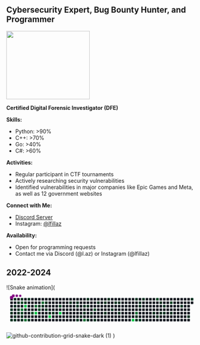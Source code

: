 ## Cybersecurity Expert, Bug Bounty Hunter, and Programmer

<p align="left">
  <img height="180" width="220" src="https://discord.com/assets/f2e7e039481fe710db89197038b53d11.svg">
</p>

**Certified Digital Forensic Investigator (DFE)**

**Skills:**
- Python: >90%
- C++: >70%
- Go: >40%
- C#: >60%

**Activities:**
- Regular participant in CTF tournaments
- Actively researching security vulnerabilities
- Identified vulnerabilities in major companies like Epic Games and Meta, as well as 12 government websites

**Connect with Me:**
- [Discord Server](https://discord.gg/tpbVvUgcE3)
- Instagram: [@lfillaz](https://www.instagram.com/lfillaz)

**Availability:**
- Open for programming requests
- Contact me via Discord (@l.az) or Instagram (@lfillaz)

## 2022-2024
![Snake animation](<svg viewBox="-16 -32 880 192" width="880" height="192" xmlns="http://www.w3.org/2000/svg"><desc>Generated with https://github.com/Platane/snk</desc><style>:root{--cb:#1b1f230a;--cs:purple;--ce:#161b22;--c0:#161b22;--c1:#01311f;--c2:#034525;--c3:#0f6d31;--c4:#00c647}.c{shape-rendering:geometricPrecision;fill:var(--ce);stroke-width:1px;stroke:var(--cb);animation:none 33700ms linear infinite;width:12px;height:12px}@keyframes c0{5.92%{fill:var(--c1)}5.94%,100%{fill:var(--ce)}}.c.c0{fill:var(--c1);animation-name:c0}@keyframes c1{5.63%{fill:var(--c1)}5.65%,100%{fill:var(--ce)}}.c.c1{fill:var(--c1);animation-name:c1}@keyframes c2{7.41%{fill:var(--c1)}7.43%,100%{fill:var(--ce)}}.c.c2{fill:var(--c1);animation-name:c2}@keyframes c3{0.58%{fill:var(--c1)}0.6%,100%{fill:var(--ce)}}.c.c3{fill:var(--c1);animation-name:c3}@keyframes c4{4.14%{fill:var(--c1)}4.16%,100%{fill:var(--ce)}}.c.c4{fill:var(--c1);animation-name:c4}@keyframes c5{6.81%{fill:var(--c1)}6.83%,100%{fill:var(--ce)}}.c.c5{fill:var(--c1);animation-name:c5}@keyframes c6{7.11%{fill:var(--c1)}7.13%,100%{fill:var(--ce)}}.c.c6{fill:var(--c1);animation-name:c6}@keyframes c7{3.55%{fill:var(--c1)}3.57%,100%{fill:var(--ce)}}.c.c7{fill:var(--c1);animation-name:c7}@keyframes c8{4.74%{fill:var(--c1)}4.76%,100%{fill:var(--ce)}}.c.c8{fill:var(--c1);animation-name:c8}@keyframes c9{5.03%{fill:var(--c1)}5.05%,100%{fill:var(--ce)}}.c.c9{fill:var(--c1);animation-name:c9}@keyframes ca{1.18%{fill:var(--c1)}1.2%,100%{fill:var(--ce)}}.c.ca{fill:var(--c1);animation-name:ca}@keyframes cb{70.32%{fill:var(--c2)}70.34%,100%{fill:var(--ce)}}.c.cb{fill:var(--c2);animation-name:cb}@keyframes cc{71.5%{fill:var(--c3)}71.52%,100%{fill:var(--ce)}}.c.cc{fill:var(--c3);animation-name:cc}@keyframes cd{68.83%{fill:var(--c2)}68.85%,100%{fill:var(--ce)}}.c.cd{fill:var(--c2);animation-name:cd}@keyframes ce{8.6%{fill:var(--c1)}8.62%,100%{fill:var(--ce)}}.c.ce{fill:var(--c1);animation-name:ce}@keyframes cf{8.89%{fill:var(--c1)}8.91%,100%{fill:var(--ce)}}.c.cf{fill:var(--c1);animation-name:cf}@keyframes cg{2.36%{fill:var(--c1)}2.38%,100%{fill:var(--ce)}}.c.cg{fill:var(--c1);animation-name:cg}@keyframes ch{97.62%{fill:var(--c4)}97.64%,100%{fill:var(--ce)}}.c.ch{fill:var(--c4);animation-name:ch}@keyframes ci{11.27%{fill:var(--c1)}11.29%,100%{fill:var(--ce)}}.c.ci{fill:var(--c1);animation-name:ci}@keyframes cj{72.69%{fill:var(--c3)}72.71%,100%{fill:var(--ce)}}.c.cj{fill:var(--c3);animation-name:cj}@keyframes ck{1.77%{fill:var(--c1)}1.79%,100%{fill:var(--ce)}}.c.ck{fill:var(--c1);animation-name:ck}@keyframes cl{10.08%{fill:var(--c1)}10.1%,100%{fill:var(--ce)}}.c.cl{fill:var(--c1);animation-name:cl}@keyframes cm{67.94%{fill:var(--c2)}67.96%,100%{fill:var(--ce)}}.c.cm{fill:var(--c2);animation-name:cm}@keyframes cn{74.77%{fill:var(--c3)}74.79%,100%{fill:var(--ce)}}.c.cn{fill:var(--c3);animation-name:cn}@keyframes co{96.13%{fill:var(--c4)}96.15%,100%{fill:var(--ce)}}.c.co{fill:var(--c4);animation-name:co}@keyframes cp{13.94%{fill:var(--c1)}13.96%,100%{fill:var(--ce)}}.c.cp{fill:var(--c1);animation-name:cp}@keyframes cq{67.05%{fill:var(--c2)}67.07%,100%{fill:var(--ce)}}.c.cq{fill:var(--c2);animation-name:cq}@keyframes cr{75.66%{fill:var(--c3)}75.68%,100%{fill:var(--ce)}}.c.cr{fill:var(--c3);animation-name:cr}@keyframes cs{14.23%{fill:var(--c1)}14.25%,100%{fill:var(--ce)}}.c.cs{fill:var(--c1);animation-name:cs}@keyframes ct{14.83%{fill:var(--c1)}14.85%,100%{fill:var(--ce)}}.c.ct{fill:var(--c1);animation-name:ct}@keyframes cu{16.01%{fill:var(--c1)}16.03%,100%{fill:var(--ce)}}.c.cu{fill:var(--c1);animation-name:cu}@keyframes cv{16.61%{fill:var(--c1)}16.63%,100%{fill:var(--ce)}}.c.cv{fill:var(--c1);animation-name:cv}@keyframes cw{94.65%{fill:var(--c4)}94.67%,100%{fill:var(--ce)}}.c.cw{fill:var(--c4);animation-name:cw}@keyframes cx{16.9%{fill:var(--c1)}16.92%,100%{fill:var(--ce)}}.c.cx{fill:var(--c1);animation-name:cx}@keyframes cy{64.98%{fill:var(--c2)}65%,100%{fill:var(--ce)}}.c.cy{fill:var(--c2);animation-name:cy}@keyframes cz{93.46%{fill:var(--c4)}93.48%,100%{fill:var(--ce)}}.c.cz{fill:var(--c4);animation-name:cz}@keyframes c10{19.28%{fill:var(--c1)}19.3%,100%{fill:var(--ce)}}.c.c10{fill:var(--c1);animation-name:c10}@keyframes c11{19.87%{fill:var(--c1)}19.89%,100%{fill:var(--ce)}}.c.c11{fill:var(--c1);animation-name:c11}@keyframes c12{20.17%{fill:var(--c1)}20.19%,100%{fill:var(--ce)}}.c.c12{fill:var(--c1);animation-name:c12}@keyframes c13{30.85%{fill:var(--c1)}30.87%,100%{fill:var(--ce)}}.c.c13{fill:var(--c1);animation-name:c13}@keyframes c14{30.26%{fill:var(--c1)}30.28%,100%{fill:var(--ce)}}.c.c14{fill:var(--c1);animation-name:c14}@keyframes c15{20.76%{fill:var(--c1)}20.78%,100%{fill:var(--ce)}}.c.c15{fill:var(--c1);animation-name:c15}@keyframes c16{29.66%{fill:var(--c1)}29.68%,100%{fill:var(--ce)}}.c.c16{fill:var(--c1);animation-name:c16}@keyframes c17{80.7%{fill:var(--c3)}80.72%,100%{fill:var(--ce)}}.c.c17{fill:var(--c3);animation-name:c17}@keyframes c18{21.65%{fill:var(--c1)}21.67%,100%{fill:var(--ce)}}.c.c18{fill:var(--c1);animation-name:c18}@keyframes c19{21.06%{fill:var(--c1)}21.08%,100%{fill:var(--ce)}}.c.c19{fill:var(--c1);animation-name:c19}@keyframes c1a{32.33%{fill:var(--c1)}32.35%,100%{fill:var(--ce)}}.c.c1a{fill:var(--c1);animation-name:c1a}@keyframes c1b{29.07%{fill:var(--c1)}29.09%,100%{fill:var(--ce)}}.c.c1b{fill:var(--c1);animation-name:c1b}@keyframes c1c{61.71%{fill:var(--c2)}61.73%,100%{fill:var(--ce)}}.c.c1c{fill:var(--c2);animation-name:c1c}@keyframes c1d{32.93%{fill:var(--c1)}32.95%,100%{fill:var(--ce)}}.c.c1d{fill:var(--c1);animation-name:c1d}@keyframes c1e{22.84%{fill:var(--c1)}22.86%,100%{fill:var(--ce)}}.c.c1e{fill:var(--c1);animation-name:c1e}@keyframes c1f{23.43%{fill:var(--c1)}23.45%,100%{fill:var(--ce)}}.c.c1f{fill:var(--c1);animation-name:c1f}@keyframes c1g{27.88%{fill:var(--c1)}27.9%,100%{fill:var(--ce)}}.c.c1g{fill:var(--c1);animation-name:c1g}@keyframes c1h{24.03%{fill:var(--c1)}24.05%,100%{fill:var(--ce)}}.c.c1h{fill:var(--c1);animation-name:c1h}@keyframes c1i{26.99%{fill:var(--c1)}27.01%,100%{fill:var(--ce)}}.c.c1i{fill:var(--c1);animation-name:c1i}@keyframes c1j{24.92%{fill:var(--c1)}24.94%,100%{fill:var(--ce)}}.c.c1j{fill:var(--c1);animation-name:c1j}@keyframes c1k{25.21%{fill:var(--c1)}25.23%,100%{fill:var(--ce)}}.c.c1k{fill:var(--c1);animation-name:c1k}@keyframes c1l{26.1%{fill:var(--c1)}26.12%,100%{fill:var(--ce)}}.c.c1l{fill:var(--c1);animation-name:c1l}@keyframes c1m{86.64%{fill:var(--c4)}86.66%,100%{fill:var(--ce)}}.c.c1m{fill:var(--c4);animation-name:c1m}@keyframes c1n{40.05%{fill:var(--c1)}40.07%,100%{fill:var(--ce)}}.c.c1n{fill:var(--c1);animation-name:c1n}@keyframes c1o{85.75%{fill:var(--c3)}85.77%,100%{fill:var(--ce)}}.c.c1o{fill:var(--c3);animation-name:c1o}@keyframes c1p{36.79%{fill:var(--c1)}36.81%,100%{fill:var(--ce)}}.c.c1p{fill:var(--c1);animation-name:c1p}@keyframes c1q{37.08%{fill:var(--c1)}37.1%,100%{fill:var(--ce)}}.c.c1q{fill:var(--c1);animation-name:c1q}@keyframes c1r{38.86%{fill:var(--c1)}38.88%,100%{fill:var(--ce)}}.c.c1r{fill:var(--c1);animation-name:c1r}@keyframes c1s{38.57%{fill:var(--c1)}38.59%,100%{fill:var(--ce)}}.c.c1s{fill:var(--c1);animation-name:c1s}@keyframes c1t{37.38%{fill:var(--c1)}37.4%,100%{fill:var(--ce)}}.c.c1t{fill:var(--c1);animation-name:c1t}@keyframes c1u{39.46%{fill:var(--c1)}39.48%,100%{fill:var(--ce)}}.c.c1u{fill:var(--c1);animation-name:c1u}@keyframes c1v{44.5%{fill:var(--c1)}44.52%,100%{fill:var(--ce)}}.c.c1v{fill:var(--c1);animation-name:c1v}@keyframes c1w{55.48%{fill:var(--c2)}55.5%,100%{fill:var(--ce)}}.c.c1w{fill:var(--c2);animation-name:c1w}@keyframes c1x{45.09%{fill:var(--c1)}45.11%,100%{fill:var(--ce)}}.c.c1x{fill:var(--c1);animation-name:c1x}@keyframes c1y{42.42%{fill:var(--c1)}42.44%,100%{fill:var(--ce)}}.c.c1y{fill:var(--c1);animation-name:c1y}@keyframes c1z{43.91%{fill:var(--c1)}43.93%,100%{fill:var(--ce)}}.c.c1z{fill:var(--c1);animation-name:c1z}@keyframes c20{43.02%{fill:var(--c1)}43.04%,100%{fill:var(--ce)}}.c.c20{fill:var(--c1);animation-name:c20}@keyframes c21{43.61%{fill:var(--c1)}43.63%,100%{fill:var(--ce)}}.c.c21{fill:var(--c1);animation-name:c21}@keyframes c22{54%{fill:var(--c2)}54.02%,100%{fill:var(--ce)}}.c.c22{fill:var(--c2);animation-name:c22}@keyframes c23{46.58%{fill:var(--c1)}46.6%,100%{fill:var(--ce)}}.c.c23{fill:var(--c1);animation-name:c23}@keyframes c24{48.06%{fill:var(--c1)}48.08%,100%{fill:var(--ce)}}.c.c24{fill:var(--c1);animation-name:c24}@keyframes c25{51.33%{fill:var(--c1)}51.35%,100%{fill:var(--ce)}}.c.c25{fill:var(--c1);animation-name:c25}@keyframes c26{49.54%{fill:var(--c1)}49.56%,100%{fill:var(--ce)}}.c.c26{fill:var(--c1);animation-name:c26}.u{transform-origin:0 0;transform:scale(0,1);animation:none linear 33700ms infinite}@keyframes u0{0.58%{transform:scale(0.000,1)}0.6%,1.18%{transform:scale(0.017,1)}1.2%,1.77%{transform:scale(0.033,1)}1.79%,2.36%{transform:scale(0.050,1)}2.38%,3.55%{transform:scale(0.067,1)}3.57%,4.14%{transform:scale(0.083,1)}4.16%,4.74%{transform:scale(0.100,1)}4.76%,5.03%{transform:scale(0.117,1)}5.05%,5.63%{transform:scale(0.133,1)}5.65%,5.92%{transform:scale(0.150,1)}5.94%,6.81%{transform:scale(0.167,1)}6.83%,7.11%{transform:scale(0.183,1)}7.13%,7.41%{transform:scale(0.200,1)}7.43%,8.6%{transform:scale(0.217,1)}8.62%,8.89%{transform:scale(0.233,1)}8.91%,10.08%{transform:scale(0.250,1)}10.1%,11.27%{transform:scale(0.267,1)}11.29%,13.94%{transform:scale(0.283,1)}13.96%,14.23%{transform:scale(0.300,1)}14.25%,14.83%{transform:scale(0.317,1)}14.85%,16.01%{transform:scale(0.333,1)}16.03%,16.61%{transform:scale(0.350,1)}16.63%,16.9%{transform:scale(0.367,1)}16.92%,19.28%{transform:scale(0.383,1)}19.3%,19.87%{transform:scale(0.400,1)}19.89%,20.17%{transform:scale(0.417,1)}20.19%,20.76%{transform:scale(0.433,1)}20.78%,21.06%{transform:scale(0.450,1)}21.08%,21.65%{transform:scale(0.467,1)}21.67%,22.84%{transform:scale(0.483,1)}22.86%,23.43%{transform:scale(0.500,1)}23.45%,24.03%{transform:scale(0.517,1)}24.05%,24.92%{transform:scale(0.533,1)}24.94%,25.21%{transform:scale(0.550,1)}25.23%,26.1%{transform:scale(0.567,1)}26.12%,26.99%{transform:scale(0.583,1)}27.01%,27.88%{transform:scale(0.600,1)}27.9%,29.07%{transform:scale(0.617,1)}29.09%,29.66%{transform:scale(0.633,1)}29.68%,30.26%{transform:scale(0.650,1)}30.28%,30.85%{transform:scale(0.667,1)}30.87%,32.33%{transform:scale(0.683,1)}32.35%,32.93%{transform:scale(0.700,1)}32.95%,36.79%{transform:scale(0.717,1)}36.81%,37.08%{transform:scale(0.733,1)}37.1%,37.38%{transform:scale(0.750,1)}37.4%,38.57%{transform:scale(0.767,1)}38.59%,38.86%{transform:scale(0.783,1)}38.88%,39.46%{transform:scale(0.800,1)}39.48%,40.05%{transform:scale(0.817,1)}40.07%,42.42%{transform:scale(0.833,1)}42.44%,43.02%{transform:scale(0.850,1)}43.04%,43.61%{transform:scale(0.867,1)}43.63%,43.91%{transform:scale(0.883,1)}43.93%,44.5%{transform:scale(0.900,1)}44.52%,45.09%{transform:scale(0.917,1)}45.11%,46.58%{transform:scale(0.933,1)}46.6%,48.06%{transform:scale(0.950,1)}48.08%,49.54%{transform:scale(0.967,1)}49.56%,51.33%{transform:scale(0.983,1)}51.35%,100%{transform:scale(1.000,1)}}.u.u0{fill:var(--c1);animation-name:u0;transform-origin:0.0px 0}@keyframes u1{54%{transform:scale(0.000,1)}54.02%,55.48%{transform:scale(0.125,1)}55.5%,61.71%{transform:scale(0.250,1)}61.73%,64.98%{transform:scale(0.375,1)}65%,67.05%{transform:scale(0.500,1)}67.07%,67.94%{transform:scale(0.625,1)}67.96%,68.83%{transform:scale(0.750,1)}68.85%,70.32%{transform:scale(0.875,1)}70.34%,100%{transform:scale(1.000,1)}}.u.u1{fill:var(--c2);animation-name:u1;transform-origin:644.1px 0}@keyframes u2{71.5%{transform:scale(0.000,1)}71.52%,72.69%{transform:scale(0.167,1)}72.71%,74.77%{transform:scale(0.333,1)}74.79%,75.66%{transform:scale(0.500,1)}75.68%,80.7%{transform:scale(0.667,1)}80.72%,85.75%{transform:scale(0.833,1)}85.77%,100%{transform:scale(1.000,1)}}.u.u2{fill:var(--c3);animation-name:u2;transform-origin:729.9px 0}@keyframes u3{86.64%{transform:scale(0.000,1)}86.66%,93.46%{transform:scale(0.200,1)}93.48%,94.65%{transform:scale(0.400,1)}94.67%,96.13%{transform:scale(0.600,1)}96.15%,97.62%{transform:scale(0.800,1)}97.64%,100%{transform:scale(1.000,1)}}.u.u3{fill:var(--c4);animation-name:u3;transform-origin:794.3px 0}.s{shape-rendering:geometricPrecision;fill:var(--cs);animation:none linear 33700ms infinite}@keyframes s0{0%,99.7%{transform:translate(0px,-16px)}0.3%{transform:translate(0px,0px)}1.78%{transform:translate(80px,0px)}2.08%{transform:translate(80px,16px)}2.37%,97.92%{transform:translate(64px,16px)}2.67%{transform:translate(64px,0px)}3.26%{transform:translate(32px,0px)}3.56%,70.62%{transform:translate(32px,16px)}3.86%{transform:translate(16px,16px)}4.15%{transform:translate(16px,32px)}4.45%,69.73%,70.92%{transform:translate(32px,32px)}5.04%,69.14%{transform:translate(32px,64px)}5.64%{transform:translate(0px,64px)}5.93%{transform:translate(0px,48px)}6.23%{transform:translate(16px,48px)}7.12%{transform:translate(16px,96px)}7.42%{transform:translate(0px,96px)}7.72%{transform:translate(0px,80px)}8.61%{transform:translate(48px,80px)}9.2%{transform:translate(48px,112px)}9.79%{transform:translate(80px,112px)}10.98%,12.17%{transform:translate(80px,48px)}11.28%,71.81%{transform:translate(64px,48px)}11.57%{transform:translate(64px,64px)}11.87%{transform:translate(80px,64px)}12.46%,67.66%,74.18%{transform:translate(96px,48px)}13.06%{transform:translate(96px,16px)}13.65%{transform:translate(128px,16px)}13.95%,66.77%{transform:translate(128px,32px)}14.54%,15.73%{transform:translate(160px,32px)}14.84%{transform:translate(160px,16px)}15.13%{transform:translate(176px,16px)}15.43%{transform:translate(176px,32px)}16.02%{transform:translate(160px,48px)}16.32%{transform:translate(176px,48px)}16.62%,94.36%{transform:translate(176px,64px)}17.21%{transform:translate(208px,64px)}17.51%{transform:translate(208px,48px)}18.69%{transform:translate(272px,48px)}19.29%{transform:translate(272px,16px)}19.88%{transform:translate(304px,16px)}20.18%{transform:translate(304px,32px)}21.07%{transform:translate(352px,32px)}21.66%{transform:translate(352px,0px)}22.55%{transform:translate(400px,0px)}22.85%{transform:translate(400px,16px)}23.74%{transform:translate(448px,16px)}24.04%{transform:translate(448px,0px)}24.63%{transform:translate(480px,0px)}24.93%{transform:translate(480px,16px)}25.22%{transform:translate(496px,16px)}26.11%{transform:translate(496px,64px)}26.41%{transform:translate(480px,64px)}26.71%{transform:translate(480px,48px)}27.6%{transform:translate(432px,48px)}27.89%{transform:translate(432px,64px)}29.97%{transform:translate(320px,64px)}30.27%,31.45%{transform:translate(320px,80px)}30.56%{transform:translate(304px,80px)}30.86%{transform:translate(304px,96px)}31.16%{transform:translate(320px,96px)}32.05%{transform:translate(352px,80px)}32.34%{transform:translate(352px,96px)}35.91%,84.57%,86.94%{transform:translate(544px,96px)}36.2%,84.87%{transform:translate(544px,80px)}36.8%,85.46%{transform:translate(576px,80px)}37.09%{transform:translate(576px,96px)}37.39%{transform:translate(592px,96px)}38.87%{transform:translate(592px,16px)}39.17%{transform:translate(608px,16px)}39.47%{transform:translate(608px,0px)}40.06%{transform:translate(576px,0px)}40.36%{transform:translate(576px,16px)}42.73%{transform:translate(704px,16px)}43.62%{transform:translate(704px,64px)}44.51%{transform:translate(656px,64px)}44.81%{transform:translate(656px,80px)}46.29%{transform:translate(736px,80px)}46.59%{transform:translate(736px,64px)}47.48%{transform:translate(784px,64px)}48.07%{transform:translate(784px,32px)}48.96%{transform:translate(832px,32px)}49.55%{transform:translate(832px,0px)}49.85%{transform:translate(816px,0px)}51.34%{transform:translate(816px,80px)}51.63%{transform:translate(800px,80px)}52.82%{transform:translate(800px,16px)}54.01%{transform:translate(736px,16px)}54.3%{transform:translate(736px,0px)}60.83%{transform:translate(384px,0px)}61.72%{transform:translate(384px,48px)}62.02%{transform:translate(368px,48px)}62.31%{transform:translate(368px,32px)}67.06%{transform:translate(128px,48px)}67.95%{transform:translate(96px,64px)}70.03%,71.22%{transform:translate(48px,32px)}70.33%,98.22%{transform:translate(48px,16px)}71.51%{transform:translate(48px,48px)}72.7%{transform:translate(64px,96px)}73.29%{transform:translate(96px,96px)}74.48%{transform:translate(112px,48px)}74.78%,96.74%{transform:translate(112px,32px)}75.37%{transform:translate(144px,32px)}75.67%{transform:translate(144px,16px)}79.23%{transform:translate(336px,16px)}80.71%{transform:translate(336px,96px)}85.76%{transform:translate(576px,64px)}86.05%{transform:translate(560px,64px)}86.65%{transform:translate(560px,96px)}87.54%{transform:translate(544px,64px)}94.66%{transform:translate(176px,80px)}94.96%{transform:translate(160px,80px)}95.25%{transform:translate(160px,64px)}96.14%{transform:translate(112px,64px)}97.63%{transform:translate(64px,32px)}98.81%{transform:translate(48px,-16px)}}.s.s0{transform:translate(0px,-16px);animation-name:s0}@keyframes s1{0%,99.7%{transform:translate(16px,-16px)}0.3%{transform:translate(0px,-16px)}0.59%{transform:translate(0px,0px)}2.08%{transform:translate(80px,0px)}2.37%{transform:translate(80px,16px)}2.67%,98.22%{transform:translate(64px,16px)}2.97%{transform:translate(64px,0px)}3.56%{transform:translate(32px,0px)}3.86%,70.92%{transform:translate(32px,16px)}4.15%{transform:translate(16px,16px)}4.45%{transform:translate(16px,32px)}4.75%,70.03%,71.22%{transform:translate(32px,32px)}5.34%,69.44%{transform:translate(32px,64px)}5.93%{transform:translate(0px,64px)}6.23%{transform:translate(0px,48px)}6.53%{transform:translate(16px,48px)}7.42%{transform:translate(16px,96px)}7.72%{transform:translate(0px,96px)}8.01%{transform:translate(0px,80px)}8.9%{transform:translate(48px,80px)}9.5%{transform:translate(48px,112px)}10.09%{transform:translate(80px,112px)}11.28%,12.46%{transform:translate(80px,48px)}11.57%,72.11%{transform:translate(64px,48px)}11.87%{transform:translate(64px,64px)}12.17%{transform:translate(80px,64px)}12.76%,67.95%,74.48%{transform:translate(96px,48px)}13.35%{transform:translate(96px,16px)}13.95%{transform:translate(128px,16px)}14.24%,67.06%{transform:translate(128px,32px)}14.84%,16.02%{transform:translate(160px,32px)}15.13%{transform:translate(160px,16px)}15.43%{transform:translate(176px,16px)}15.73%{transform:translate(176px,32px)}16.32%{transform:translate(160px,48px)}16.62%{transform:translate(176px,48px)}16.91%,94.66%{transform:translate(176px,64px)}17.51%{transform:translate(208px,64px)}17.8%{transform:translate(208px,48px)}18.99%{transform:translate(272px,48px)}19.58%{transform:translate(272px,16px)}20.18%{transform:translate(304px,16px)}20.47%{transform:translate(304px,32px)}21.36%{transform:translate(352px,32px)}21.96%{transform:translate(352px,0px)}22.85%{transform:translate(400px,0px)}23.15%{transform:translate(400px,16px)}24.04%{transform:translate(448px,16px)}24.33%{transform:translate(448px,0px)}24.93%{transform:translate(480px,0px)}25.22%{transform:translate(480px,16px)}25.52%{transform:translate(496px,16px)}26.41%{transform:translate(496px,64px)}26.71%{transform:translate(480px,64px)}27%{transform:translate(480px,48px)}27.89%{transform:translate(432px,48px)}28.19%{transform:translate(432px,64px)}30.27%{transform:translate(320px,64px)}30.56%,31.75%{transform:translate(320px,80px)}30.86%{transform:translate(304px,80px)}31.16%{transform:translate(304px,96px)}31.45%{transform:translate(320px,96px)}32.34%{transform:translate(352px,80px)}32.64%{transform:translate(352px,96px)}36.2%,84.87%,87.24%{transform:translate(544px,96px)}36.5%,85.16%{transform:translate(544px,80px)}37.09%,85.76%{transform:translate(576px,80px)}37.39%{transform:translate(576px,96px)}37.69%{transform:translate(592px,96px)}39.17%{transform:translate(592px,16px)}39.47%{transform:translate(608px,16px)}39.76%{transform:translate(608px,0px)}40.36%{transform:translate(576px,0px)}40.65%{transform:translate(576px,16px)}43.03%{transform:translate(704px,16px)}43.92%{transform:translate(704px,64px)}44.81%{transform:translate(656px,64px)}45.1%{transform:translate(656px,80px)}46.59%{transform:translate(736px,80px)}46.88%{transform:translate(736px,64px)}47.77%{transform:translate(784px,64px)}48.37%{transform:translate(784px,32px)}49.26%{transform:translate(832px,32px)}49.85%{transform:translate(832px,0px)}50.15%{transform:translate(816px,0px)}51.63%{transform:translate(816px,80px)}51.93%{transform:translate(800px,80px)}53.12%{transform:translate(800px,16px)}54.3%{transform:translate(736px,16px)}54.6%{transform:translate(736px,0px)}61.13%{transform:translate(384px,0px)}62.02%{transform:translate(384px,48px)}62.31%{transform:translate(368px,48px)}62.61%{transform:translate(368px,32px)}67.36%{transform:translate(128px,48px)}68.25%{transform:translate(96px,64px)}70.33%,71.51%{transform:translate(48px,32px)}70.62%,98.52%{transform:translate(48px,16px)}71.81%{transform:translate(48px,48px)}73%{transform:translate(64px,96px)}73.59%{transform:translate(96px,96px)}74.78%{transform:translate(112px,48px)}75.07%,97.03%{transform:translate(112px,32px)}75.67%{transform:translate(144px,32px)}75.96%{transform:translate(144px,16px)}79.53%{transform:translate(336px,16px)}81.01%{transform:translate(336px,96px)}86.05%{transform:translate(576px,64px)}86.35%{transform:translate(560px,64px)}86.94%{transform:translate(560px,96px)}87.83%{transform:translate(544px,64px)}94.96%{transform:translate(176px,80px)}95.25%{transform:translate(160px,80px)}95.55%{transform:translate(160px,64px)}96.44%{transform:translate(112px,64px)}97.92%{transform:translate(64px,32px)}99.11%{transform:translate(48px,-16px)}}.s.s1{transform:translate(16px,-16px);animation-name:s1}@keyframes s2{0%,99.7%{transform:translate(32px,-16px)}0.59%{transform:translate(0px,-16px)}0.89%{transform:translate(0px,0px)}2.37%{transform:translate(80px,0px)}2.67%{transform:translate(80px,16px)}2.97%,98.52%{transform:translate(64px,16px)}3.26%{transform:translate(64px,0px)}3.86%{transform:translate(32px,0px)}4.15%,71.22%{transform:translate(32px,16px)}4.45%{transform:translate(16px,16px)}4.75%{transform:translate(16px,32px)}5.04%,70.33%,71.51%{transform:translate(32px,32px)}5.64%,69.73%{transform:translate(32px,64px)}6.23%{transform:translate(0px,64px)}6.53%{transform:translate(0px,48px)}6.82%{transform:translate(16px,48px)}7.72%{transform:translate(16px,96px)}8.01%{transform:translate(0px,96px)}8.31%{transform:translate(0px,80px)}9.2%{transform:translate(48px,80px)}9.79%{transform:translate(48px,112px)}10.39%{transform:translate(80px,112px)}11.57%,12.76%{transform:translate(80px,48px)}11.87%,72.4%{transform:translate(64px,48px)}12.17%{transform:translate(64px,64px)}12.46%{transform:translate(80px,64px)}13.06%,68.25%,74.78%{transform:translate(96px,48px)}13.65%{transform:translate(96px,16px)}14.24%{transform:translate(128px,16px)}14.54%,67.36%{transform:translate(128px,32px)}15.13%,16.32%{transform:translate(160px,32px)}15.43%{transform:translate(160px,16px)}15.73%{transform:translate(176px,16px)}16.02%{transform:translate(176px,32px)}16.62%{transform:translate(160px,48px)}16.91%{transform:translate(176px,48px)}17.21%,94.96%{transform:translate(176px,64px)}17.8%{transform:translate(208px,64px)}18.1%{transform:translate(208px,48px)}19.29%{transform:translate(272px,48px)}19.88%{transform:translate(272px,16px)}20.47%{transform:translate(304px,16px)}20.77%{transform:translate(304px,32px)}21.66%{transform:translate(352px,32px)}22.26%{transform:translate(352px,0px)}23.15%{transform:translate(400px,0px)}23.44%{transform:translate(400px,16px)}24.33%{transform:translate(448px,16px)}24.63%{transform:translate(448px,0px)}25.22%{transform:translate(480px,0px)}25.52%{transform:translate(480px,16px)}25.82%{transform:translate(496px,16px)}26.71%{transform:translate(496px,64px)}27%{transform:translate(480px,64px)}27.3%{transform:translate(480px,48px)}28.19%{transform:translate(432px,48px)}28.49%{transform:translate(432px,64px)}30.56%{transform:translate(320px,64px)}30.86%,32.05%{transform:translate(320px,80px)}31.16%{transform:translate(304px,80px)}31.45%{transform:translate(304px,96px)}31.75%{transform:translate(320px,96px)}32.64%{transform:translate(352px,80px)}32.94%{transform:translate(352px,96px)}36.5%,85.16%,87.54%{transform:translate(544px,96px)}36.8%,85.46%{transform:translate(544px,80px)}37.39%,86.05%{transform:translate(576px,80px)}37.69%{transform:translate(576px,96px)}37.98%{transform:translate(592px,96px)}39.47%{transform:translate(592px,16px)}39.76%{transform:translate(608px,16px)}40.06%{transform:translate(608px,0px)}40.65%{transform:translate(576px,0px)}40.95%{transform:translate(576px,16px)}43.32%{transform:translate(704px,16px)}44.21%{transform:translate(704px,64px)}45.1%{transform:translate(656px,64px)}45.4%{transform:translate(656px,80px)}46.88%{transform:translate(736px,80px)}47.18%{transform:translate(736px,64px)}48.07%{transform:translate(784px,64px)}48.66%{transform:translate(784px,32px)}49.55%{transform:translate(832px,32px)}50.15%{transform:translate(832px,0px)}50.45%{transform:translate(816px,0px)}51.93%{transform:translate(816px,80px)}52.23%{transform:translate(800px,80px)}53.41%{transform:translate(800px,16px)}54.6%{transform:translate(736px,16px)}54.9%{transform:translate(736px,0px)}61.42%{transform:translate(384px,0px)}62.31%{transform:translate(384px,48px)}62.61%{transform:translate(368px,48px)}62.91%{transform:translate(368px,32px)}67.66%{transform:translate(128px,48px)}68.55%{transform:translate(96px,64px)}70.62%,71.81%{transform:translate(48px,32px)}70.92%,98.81%{transform:translate(48px,16px)}72.11%{transform:translate(48px,48px)}73.29%{transform:translate(64px,96px)}73.89%{transform:translate(96px,96px)}75.07%{transform:translate(112px,48px)}75.37%,97.33%{transform:translate(112px,32px)}75.96%{transform:translate(144px,32px)}76.26%{transform:translate(144px,16px)}79.82%{transform:translate(336px,16px)}81.31%{transform:translate(336px,96px)}86.35%{transform:translate(576px,64px)}86.65%{transform:translate(560px,64px)}87.24%{transform:translate(560px,96px)}88.13%{transform:translate(544px,64px)}95.25%{transform:translate(176px,80px)}95.55%{transform:translate(160px,80px)}95.85%{transform:translate(160px,64px)}96.74%{transform:translate(112px,64px)}98.22%{transform:translate(64px,32px)}99.41%{transform:translate(48px,-16px)}}.s.s2{transform:translate(32px,-16px);animation-name:s2}@keyframes s3{0%,99.7%{transform:translate(48px,-16px)}0.89%{transform:translate(0px,-16px)}1.19%{transform:translate(0px,0px)}2.67%{transform:translate(80px,0px)}2.97%{transform:translate(80px,16px)}3.26%,98.81%{transform:translate(64px,16px)}3.56%{transform:translate(64px,0px)}4.15%{transform:translate(32px,0px)}4.45%,71.51%{transform:translate(32px,16px)}4.75%{transform:translate(16px,16px)}5.04%{transform:translate(16px,32px)}5.34%,70.62%,71.81%{transform:translate(32px,32px)}5.93%,70.03%{transform:translate(32px,64px)}6.53%{transform:translate(0px,64px)}6.82%{transform:translate(0px,48px)}7.12%{transform:translate(16px,48px)}8.01%{transform:translate(16px,96px)}8.31%{transform:translate(0px,96px)}8.61%{transform:translate(0px,80px)}9.5%{transform:translate(48px,80px)}10.09%{transform:translate(48px,112px)}10.68%{transform:translate(80px,112px)}11.87%,13.06%{transform:translate(80px,48px)}12.17%,72.7%{transform:translate(64px,48px)}12.46%{transform:translate(64px,64px)}12.76%{transform:translate(80px,64px)}13.35%,68.55%,75.07%{transform:translate(96px,48px)}13.95%{transform:translate(96px,16px)}14.54%{transform:translate(128px,16px)}14.84%,67.66%{transform:translate(128px,32px)}15.43%,16.62%{transform:translate(160px,32px)}15.73%{transform:translate(160px,16px)}16.02%{transform:translate(176px,16px)}16.32%{transform:translate(176px,32px)}16.91%{transform:translate(160px,48px)}17.21%{transform:translate(176px,48px)}17.51%,95.25%{transform:translate(176px,64px)}18.1%{transform:translate(208px,64px)}18.4%{transform:translate(208px,48px)}19.58%{transform:translate(272px,48px)}20.18%{transform:translate(272px,16px)}20.77%{transform:translate(304px,16px)}21.07%{transform:translate(304px,32px)}21.96%{transform:translate(352px,32px)}22.55%{transform:translate(352px,0px)}23.44%{transform:translate(400px,0px)}23.74%{transform:translate(400px,16px)}24.63%{transform:translate(448px,16px)}24.93%{transform:translate(448px,0px)}25.52%{transform:translate(480px,0px)}25.82%{transform:translate(480px,16px)}26.11%{transform:translate(496px,16px)}27%{transform:translate(496px,64px)}27.3%{transform:translate(480px,64px)}27.6%{transform:translate(480px,48px)}28.49%{transform:translate(432px,48px)}28.78%{transform:translate(432px,64px)}30.86%{transform:translate(320px,64px)}31.16%,32.34%{transform:translate(320px,80px)}31.45%{transform:translate(304px,80px)}31.75%{transform:translate(304px,96px)}32.05%{transform:translate(320px,96px)}32.94%{transform:translate(352px,80px)}33.23%{transform:translate(352px,96px)}36.8%,85.46%,87.83%{transform:translate(544px,96px)}37.09%,85.76%{transform:translate(544px,80px)}37.69%,86.35%{transform:translate(576px,80px)}37.98%{transform:translate(576px,96px)}38.28%{transform:translate(592px,96px)}39.76%{transform:translate(592px,16px)}40.06%{transform:translate(608px,16px)}40.36%{transform:translate(608px,0px)}40.95%{transform:translate(576px,0px)}41.25%{transform:translate(576px,16px)}43.62%{transform:translate(704px,16px)}44.51%{transform:translate(704px,64px)}45.4%{transform:translate(656px,64px)}45.7%{transform:translate(656px,80px)}47.18%{transform:translate(736px,80px)}47.48%{transform:translate(736px,64px)}48.37%{transform:translate(784px,64px)}48.96%{transform:translate(784px,32px)}49.85%{transform:translate(832px,32px)}50.45%{transform:translate(832px,0px)}50.74%{transform:translate(816px,0px)}52.23%{transform:translate(816px,80px)}52.52%{transform:translate(800px,80px)}53.71%{transform:translate(800px,16px)}54.9%{transform:translate(736px,16px)}55.19%{transform:translate(736px,0px)}61.72%{transform:translate(384px,0px)}62.61%{transform:translate(384px,48px)}62.91%{transform:translate(368px,48px)}63.2%{transform:translate(368px,32px)}67.95%{transform:translate(128px,48px)}68.84%{transform:translate(96px,64px)}70.92%,72.11%{transform:translate(48px,32px)}71.22%,99.11%{transform:translate(48px,16px)}72.4%{transform:translate(48px,48px)}73.59%{transform:translate(64px,96px)}74.18%{transform:translate(96px,96px)}75.37%{transform:translate(112px,48px)}75.67%,97.63%{transform:translate(112px,32px)}76.26%{transform:translate(144px,32px)}76.56%{transform:translate(144px,16px)}80.12%{transform:translate(336px,16px)}81.6%{transform:translate(336px,96px)}86.65%{transform:translate(576px,64px)}86.94%{transform:translate(560px,64px)}87.54%{transform:translate(560px,96px)}88.43%{transform:translate(544px,64px)}95.55%{transform:translate(176px,80px)}95.85%{transform:translate(160px,80px)}96.14%{transform:translate(160px,64px)}97.03%{transform:translate(112px,64px)}98.52%{transform:translate(64px,32px)}}.s.s3{transform:translate(48px,-16px);animation-name:s3}</style><rect class="c" x="2" y="2" rx="2" ry="2"/><rect class="c" x="2" y="18" rx="2" ry="2"/><rect class="c" x="2" y="34" rx="2" ry="2"/><rect class="c c0" x="2" y="50" rx="2" ry="2"/><rect class="c c1" x="2" y="66" rx="2" ry="2"/><rect class="c" x="2" y="82" rx="2" ry="2"/><rect class="c c2" x="2" y="98" rx="2" ry="2"/><rect class="c c3" x="18" y="2" rx="2" ry="2"/><rect class="c" x="18" y="18" rx="2" ry="2"/><rect class="c c4" x="18" y="34" rx="2" ry="2"/><rect class="c" x="18" y="50" rx="2" ry="2"/><rect class="c" x="18" y="66" rx="2" ry="2"/><rect class="c c5" x="18" y="82" rx="2" ry="2"/><rect class="c c6" x="18" y="98" rx="2" ry="2"/><rect class="c" x="34" y="2" rx="2" ry="2"/><rect class="c c7" x="34" y="18" rx="2" ry="2"/><rect class="c" x="34" y="34" rx="2" ry="2"/><rect class="c c8" x="34" y="50" rx="2" ry="2"/><rect class="c c9" x="34" y="66" rx="2" ry="2"/><rect class="c" x="34" y="82" rx="2" ry="2"/><rect class="c" x="34" y="98" rx="2" ry="2"/><rect class="c ca" x="50" y="2" rx="2" ry="2"/><rect class="c cb" x="50" y="18" rx="2" ry="2"/><rect class="c" x="50" y="34" rx="2" ry="2"/><rect class="c cc" x="50" y="50" rx="2" ry="2"/><rect class="c cd" x="50" y="66" rx="2" ry="2"/><rect class="c ce" x="50" y="82" rx="2" ry="2"/><rect class="c cf" x="50" y="98" rx="2" ry="2"/><rect class="c" x="66" y="2" rx="2" ry="2"/><rect class="c cg" x="66" y="18" rx="2" ry="2"/><rect class="c ch" x="66" y="34" rx="2" ry="2"/><rect class="c ci" x="66" y="50" rx="2" ry="2"/><rect class="c" x="66" y="66" rx="2" ry="2"/><rect class="c" x="66" y="82" rx="2" ry="2"/><rect class="c cj" x="66" y="98" rx="2" ry="2"/><rect class="c ck" x="82" y="2" rx="2" ry="2"/><rect class="c" x="82" y="18" rx="2" ry="2"/><rect class="c" x="82" y="34" rx="2" ry="2"/><rect class="c" x="82" y="50" rx="2" ry="2"/><rect class="c" x="82" y="66" rx="2" ry="2"/><rect class="c" x="82" y="82" rx="2" ry="2"/><rect class="c cl" x="82" y="98" rx="2" ry="2"/><rect class="c" x="98" y="2" rx="2" ry="2"/><rect class="c" x="98" y="18" rx="2" ry="2"/><rect class="c" x="98" y="34" rx="2" ry="2"/><rect class="c" x="98" y="50" rx="2" ry="2"/><rect class="c cm" x="98" y="66" rx="2" ry="2"/><rect class="c" x="98" y="82" rx="2" ry="2"/><rect class="c" x="98" y="98" rx="2" ry="2"/><rect class="c" x="114" y="2" rx="2" ry="2"/><rect class="c" x="114" y="18" rx="2" ry="2"/><rect class="c cn" x="114" y="34" rx="2" ry="2"/><rect class="c" x="114" y="50" rx="2" ry="2"/><rect class="c co" x="114" y="66" rx="2" ry="2"/><rect class="c" x="114" y="82" rx="2" ry="2"/><rect class="c" x="114" y="98" rx="2" ry="2"/><rect class="c" x="130" y="2" rx="2" ry="2"/><rect class="c" x="130" y="18" rx="2" ry="2"/><rect class="c cp" x="130" y="34" rx="2" ry="2"/><rect class="c cq" x="130" y="50" rx="2" ry="2"/><rect class="c" x="130" y="66" rx="2" ry="2"/><rect class="c" x="130" y="82" rx="2" ry="2"/><rect class="c" x="130" y="98" rx="2" ry="2"/><rect class="c" x="146" y="2" rx="2" ry="2"/><rect class="c cr" x="146" y="18" rx="2" ry="2"/><rect class="c cs" x="146" y="34" rx="2" ry="2"/><rect class="c" x="146" y="50" rx="2" ry="2"/><rect class="c" x="146" y="66" rx="2" ry="2"/><rect class="c" x="146" y="82" rx="2" ry="2"/><rect class="c" x="146" y="98" rx="2" ry="2"/><rect class="c" x="162" y="2" rx="2" ry="2"/><rect class="c ct" x="162" y="18" rx="2" ry="2"/><rect class="c" x="162" y="34" rx="2" ry="2"/><rect class="c cu" x="162" y="50" rx="2" ry="2"/><rect class="c" x="162" y="66" rx="2" ry="2"/><rect class="c" x="162" y="82" rx="2" ry="2"/><rect class="c" x="162" y="98" rx="2" ry="2"/><rect class="c" x="178" y="2" rx="2" ry="2"/><rect class="c" x="178" y="18" rx="2" ry="2"/><rect class="c" x="178" y="34" rx="2" ry="2"/><rect class="c" x="178" y="50" rx="2" ry="2"/><rect class="c cv" x="178" y="66" rx="2" ry="2"/><rect class="c cw" x="178" y="82" rx="2" ry="2"/><rect class="c" x="178" y="98" rx="2" ry="2"/><rect class="c" x="194" y="2" rx="2" ry="2"/><rect class="c" x="194" y="18" rx="2" ry="2"/><rect class="c" x="194" y="34" rx="2" ry="2"/><rect class="c" x="194" y="50" rx="2" ry="2"/><rect class="c cx" x="194" y="66" rx="2" ry="2"/><rect class="c" x="194" y="82" rx="2" ry="2"/><rect class="c" x="194" y="98" rx="2" ry="2"/><rect class="c" x="210" y="2" rx="2" ry="2"/><rect class="c" x="210" y="18" rx="2" ry="2"/><rect class="c" x="210" y="34" rx="2" ry="2"/><rect class="c" x="210" y="50" rx="2" ry="2"/><rect class="c" x="210" y="66" rx="2" ry="2"/><rect class="c" x="210" y="82" rx="2" ry="2"/><rect class="c" x="210" y="98" rx="2" ry="2"/><rect class="c" x="226" y="2" rx="2" ry="2"/><rect class="c" x="226" y="18" rx="2" ry="2"/><rect class="c cy" x="226" y="34" rx="2" ry="2"/><rect class="c" x="226" y="50" rx="2" ry="2"/><rect class="c cz" x="226" y="66" rx="2" ry="2"/><rect class="c" x="226" y="82" rx="2" ry="2"/><rect class="c" x="226" y="98" rx="2" ry="2"/><rect class="c" x="242" y="2" rx="2" ry="2"/><rect class="c" x="242" y="18" rx="2" ry="2"/><rect class="c" x="242" y="34" rx="2" ry="2"/><rect class="c" x="242" y="50" rx="2" ry="2"/><rect class="c" x="242" y="66" rx="2" ry="2"/><rect class="c" x="242" y="82" rx="2" ry="2"/><rect class="c" x="242" y="98" rx="2" ry="2"/><rect class="c" x="258" y="2" rx="2" ry="2"/><rect class="c" x="258" y="18" rx="2" ry="2"/><rect class="c" x="258" y="34" rx="2" ry="2"/><rect class="c" x="258" y="50" rx="2" ry="2"/><rect class="c" x="258" y="66" rx="2" ry="2"/><rect class="c" x="258" y="82" rx="2" ry="2"/><rect class="c" x="258" y="98" rx="2" ry="2"/><rect class="c" x="274" y="2" rx="2" ry="2"/><rect class="c c10" x="274" y="18" rx="2" ry="2"/><rect class="c" x="274" y="34" rx="2" ry="2"/><rect class="c" x="274" y="50" rx="2" ry="2"/><rect class="c" x="274" y="66" rx="2" ry="2"/><rect class="c" x="274" y="82" rx="2" ry="2"/><rect class="c" x="274" y="98" rx="2" ry="2"/><rect class="c" x="290" y="2" rx="2" ry="2"/><rect class="c" x="290" y="18" rx="2" ry="2"/><rect class="c" x="290" y="34" rx="2" ry="2"/><rect class="c" x="290" y="50" rx="2" ry="2"/><rect class="c" x="290" y="66" rx="2" ry="2"/><rect class="c" x="290" y="82" rx="2" ry="2"/><rect class="c" x="290" y="98" rx="2" ry="2"/><rect class="c" x="306" y="2" rx="2" ry="2"/><rect class="c c11" x="306" y="18" rx="2" ry="2"/><rect class="c c12" x="306" y="34" rx="2" ry="2"/><rect class="c" x="306" y="50" rx="2" ry="2"/><rect class="c" x="306" y="66" rx="2" ry="2"/><rect class="c" x="306" y="82" rx="2" ry="2"/><rect class="c c13" x="306" y="98" rx="2" ry="2"/><rect class="c" x="322" y="2" rx="2" ry="2"/><rect class="c" x="322" y="18" rx="2" ry="2"/><rect class="c" x="322" y="34" rx="2" ry="2"/><rect class="c" x="322" y="50" rx="2" ry="2"/><rect class="c" x="322" y="66" rx="2" ry="2"/><rect class="c c14" x="322" y="82" rx="2" ry="2"/><rect class="c" x="322" y="98" rx="2" ry="2"/><rect class="c" x="338" y="2" rx="2" ry="2"/><rect class="c" x="338" y="18" rx="2" ry="2"/><rect class="c c15" x="338" y="34" rx="2" ry="2"/><rect class="c" x="338" y="50" rx="2" ry="2"/><rect class="c c16" x="338" y="66" rx="2" ry="2"/><rect class="c" x="338" y="82" rx="2" ry="2"/><rect class="c c17" x="338" y="98" rx="2" ry="2"/><rect class="c c18" x="354" y="2" rx="2" ry="2"/><rect class="c" x="354" y="18" rx="2" ry="2"/><rect class="c c19" x="354" y="34" rx="2" ry="2"/><rect class="c" x="354" y="50" rx="2" ry="2"/><rect class="c" x="354" y="66" rx="2" ry="2"/><rect class="c" x="354" y="82" rx="2" ry="2"/><rect class="c c1a" x="354" y="98" rx="2" ry="2"/><rect class="c" x="370" y="2" rx="2" ry="2"/><rect class="c" x="370" y="18" rx="2" ry="2"/><rect class="c" x="370" y="34" rx="2" ry="2"/><rect class="c" x="370" y="50" rx="2" ry="2"/><rect class="c c1b" x="370" y="66" rx="2" ry="2"/><rect class="c" x="370" y="82" rx="2" ry="2"/><rect class="c" x="370" y="98" rx="2" ry="2"/><rect class="c" x="386" y="2" rx="2" ry="2"/><rect class="c" x="386" y="18" rx="2" ry="2"/><rect class="c" x="386" y="34" rx="2" ry="2"/><rect class="c c1c" x="386" y="50" rx="2" ry="2"/><rect class="c" x="386" y="66" rx="2" ry="2"/><rect class="c" x="386" y="82" rx="2" ry="2"/><rect class="c c1d" x="386" y="98" rx="2" ry="2"/><rect class="c" x="402" y="2" rx="2" ry="2"/><rect class="c c1e" x="402" y="18" rx="2" ry="2"/><rect class="c" x="402" y="34" rx="2" ry="2"/><rect class="c" x="402" y="50" rx="2" ry="2"/><rect class="c" x="402" y="66" rx="2" ry="2"/><rect class="c" x="402" y="82" rx="2" ry="2"/><rect class="c" x="402" y="98" rx="2" ry="2"/><rect class="c" x="418" y="2" rx="2" ry="2"/><rect class="c" x="418" y="18" rx="2" ry="2"/><rect class="c" x="418" y="34" rx="2" ry="2"/><rect class="c" x="418" y="50" rx="2" ry="2"/><rect class="c" x="418" y="66" rx="2" ry="2"/><rect class="c" x="418" y="82" rx="2" ry="2"/><rect class="c" x="418" y="98" rx="2" ry="2"/><rect class="c" x="434" y="2" rx="2" ry="2"/><rect class="c c1f" x="434" y="18" rx="2" ry="2"/><rect class="c" x="434" y="34" rx="2" ry="2"/><rect class="c" x="434" y="50" rx="2" ry="2"/><rect class="c c1g" x="434" y="66" rx="2" ry="2"/><rect class="c" x="434" y="82" rx="2" ry="2"/><rect class="c" x="434" y="98" rx="2" ry="2"/><rect class="c c1h" x="450" y="2" rx="2" ry="2"/><rect class="c" x="450" y="18" rx="2" ry="2"/><rect class="c" x="450" y="34" rx="2" ry="2"/><rect class="c" x="450" y="50" rx="2" ry="2"/><rect class="c" x="450" y="66" rx="2" ry="2"/><rect class="c" x="450" y="82" rx="2" ry="2"/><rect class="c" x="450" y="98" rx="2" ry="2"/><rect class="c" x="466" y="2" rx="2" ry="2"/><rect class="c" x="466" y="18" rx="2" ry="2"/><rect class="c" x="466" y="34" rx="2" ry="2"/><rect class="c c1i" x="466" y="50" rx="2" ry="2"/><rect class="c" x="466" y="66" rx="2" ry="2"/><rect class="c" x="466" y="82" rx="2" ry="2"/><rect class="c" x="466" y="98" rx="2" ry="2"/><rect class="c" x="482" y="2" rx="2" ry="2"/><rect class="c c1j" x="482" y="18" rx="2" ry="2"/><rect class="c" x="482" y="34" rx="2" ry="2"/><rect class="c" x="482" y="50" rx="2" ry="2"/><rect class="c" x="482" y="66" rx="2" ry="2"/><rect class="c" x="482" y="82" rx="2" ry="2"/><rect class="c" x="482" y="98" rx="2" ry="2"/><rect class="c" x="498" y="2" rx="2" ry="2"/><rect class="c c1k" x="498" y="18" rx="2" ry="2"/><rect class="c" x="498" y="34" rx="2" ry="2"/><rect class="c" x="498" y="50" rx="2" ry="2"/><rect class="c c1l" x="498" y="66" rx="2" ry="2"/><rect class="c" x="498" y="82" rx="2" ry="2"/><rect class="c" x="498" y="98" rx="2" ry="2"/><rect class="c" x="514" y="2" rx="2" ry="2"/><rect class="c" x="514" y="18" rx="2" ry="2"/><rect class="c" x="514" y="34" rx="2" ry="2"/><rect class="c" x="514" y="50" rx="2" ry="2"/><rect class="c" x="514" y="66" rx="2" ry="2"/><rect class="c" x="514" y="82" rx="2" ry="2"/><rect class="c" x="514" y="98" rx="2" ry="2"/><rect class="c" x="530" y="2" rx="2" ry="2"/><rect class="c" x="530" y="18" rx="2" ry="2"/><rect class="c" x="530" y="34" rx="2" ry="2"/><rect class="c" x="530" y="50" rx="2" ry="2"/><rect class="c" x="530" y="66" rx="2" ry="2"/><rect class="c" x="530" y="82" rx="2" ry="2"/><rect class="c" x="530" y="98" rx="2" ry="2"/><rect class="c" x="546" y="2" rx="2" ry="2"/><rect class="c" x="546" y="18" rx="2" ry="2"/><rect class="c" x="546" y="34" rx="2" ry="2"/><rect class="c" x="546" y="50" rx="2" ry="2"/><rect class="c" x="546" y="66" rx="2" ry="2"/><rect class="c" x="546" y="82" rx="2" ry="2"/><rect class="c" x="546" y="98" rx="2" ry="2"/><rect class="c" x="562" y="2" rx="2" ry="2"/><rect class="c" x="562" y="18" rx="2" ry="2"/><rect class="c" x="562" y="34" rx="2" ry="2"/><rect class="c" x="562" y="50" rx="2" ry="2"/><rect class="c" x="562" y="66" rx="2" ry="2"/><rect class="c" x="562" y="82" rx="2" ry="2"/><rect class="c c1m" x="562" y="98" rx="2" ry="2"/><rect class="c c1n" x="578" y="2" rx="2" ry="2"/><rect class="c" x="578" y="18" rx="2" ry="2"/><rect class="c" x="578" y="34" rx="2" ry="2"/><rect class="c" x="578" y="50" rx="2" ry="2"/><rect class="c c1o" x="578" y="66" rx="2" ry="2"/><rect class="c c1p" x="578" y="82" rx="2" ry="2"/><rect class="c c1q" x="578" y="98" rx="2" ry="2"/><rect class="c" x="594" y="2" rx="2" ry="2"/><rect class="c c1r" x="594" y="18" rx="2" ry="2"/><rect class="c c1s" x="594" y="34" rx="2" ry="2"/><rect class="c" x="594" y="50" rx="2" ry="2"/><rect class="c" x="594" y="66" rx="2" ry="2"/><rect class="c" x="594" y="82" rx="2" ry="2"/><rect class="c c1t" x="594" y="98" rx="2" ry="2"/><rect class="c c1u" x="610" y="2" rx="2" ry="2"/><rect class="c" x="610" y="18" rx="2" ry="2"/><rect class="c" x="610" y="34" rx="2" ry="2"/><rect class="c" x="610" y="50" rx="2" ry="2"/><rect class="c" x="610" y="66" rx="2" ry="2"/><rect class="c" x="610" y="82" rx="2" ry="2"/><rect class="c" x="610" y="98" rx="2" ry="2"/><rect class="c" x="626" y="2" rx="2" ry="2"/><rect class="c" x="626" y="18" rx="2" ry="2"/><rect class="c" x="626" y="34" rx="2" ry="2"/><rect class="c" x="626" y="50" rx="2" ry="2"/><rect class="c" x="626" y="66" rx="2" ry="2"/><rect class="c" x="626" y="82" rx="2" ry="2"/><rect class="c" x="626" y="98" rx="2" ry="2"/><rect class="c" x="642" y="2" rx="2" ry="2"/><rect class="c" x="642" y="18" rx="2" ry="2"/><rect class="c" x="642" y="34" rx="2" ry="2"/><rect class="c" x="642" y="50" rx="2" ry="2"/><rect class="c" x="642" y="66" rx="2" ry="2"/><rect class="c" x="642" y="82" rx="2" ry="2"/><rect class="c" x="642" y="98" rx="2" ry="2"/><rect class="c" x="658" y="2" rx="2" ry="2"/><rect class="c" x="658" y="18" rx="2" ry="2"/><rect class="c" x="658" y="34" rx="2" ry="2"/><rect class="c" x="658" y="50" rx="2" ry="2"/><rect class="c c1v" x="658" y="66" rx="2" ry="2"/><rect class="c" x="658" y="82" rx="2" ry="2"/><rect class="c" x="658" y="98" rx="2" ry="2"/><rect class="c c1w" x="674" y="2" rx="2" ry="2"/><rect class="c" x="674" y="18" rx="2" ry="2"/><rect class="c" x="674" y="34" rx="2" ry="2"/><rect class="c" x="674" y="50" rx="2" ry="2"/><rect class="c" x="674" y="66" rx="2" ry="2"/><rect class="c c1x" x="674" y="82" rx="2" ry="2"/><rect class="c" x="674" y="98" rx="2" ry="2"/><rect class="c" x="690" y="2" rx="2" ry="2"/><rect class="c c1y" x="690" y="18" rx="2" ry="2"/><rect class="c" x="690" y="34" rx="2" ry="2"/><rect class="c" x="690" y="50" rx="2" ry="2"/><rect class="c c1z" x="690" y="66" rx="2" ry="2"/><rect class="c" x="690" y="82" rx="2" ry="2"/><rect class="c" x="690" y="98" rx="2" ry="2"/><rect class="c" x="706" y="2" rx="2" ry="2"/><rect class="c" x="706" y="18" rx="2" ry="2"/><rect class="c c20" x="706" y="34" rx="2" ry="2"/><rect class="c" x="706" y="50" rx="2" ry="2"/><rect class="c c21" x="706" y="66" rx="2" ry="2"/><rect class="c" x="706" y="82" rx="2" ry="2"/><rect class="c" x="706" y="98" rx="2" ry="2"/><rect class="c" x="722" y="2" rx="2" ry="2"/><rect class="c" x="722" y="18" rx="2" ry="2"/><rect class="c" x="722" y="34" rx="2" ry="2"/><rect class="c" x="722" y="50" rx="2" ry="2"/><rect class="c" x="722" y="66" rx="2" ry="2"/><rect class="c" x="722" y="82" rx="2" ry="2"/><rect class="c" x="722" y="98" rx="2" ry="2"/><rect class="c" x="738" y="2" rx="2" ry="2"/><rect class="c c22" x="738" y="18" rx="2" ry="2"/><rect class="c" x="738" y="34" rx="2" ry="2"/><rect class="c" x="738" y="50" rx="2" ry="2"/><rect class="c c23" x="738" y="66" rx="2" ry="2"/><rect class="c" x="738" y="82" rx="2" ry="2"/><rect class="c" x="738" y="98" rx="2" ry="2"/><rect class="c" x="754" y="2" rx="2" ry="2"/><rect class="c" x="754" y="18" rx="2" ry="2"/><rect class="c" x="754" y="34" rx="2" ry="2"/><rect class="c" x="754" y="50" rx="2" ry="2"/><rect class="c" x="754" y="66" rx="2" ry="2"/><rect class="c" x="754" y="82" rx="2" ry="2"/><rect class="c" x="754" y="98" rx="2" ry="2"/><rect class="c" x="770" y="2" rx="2" ry="2"/><rect class="c" x="770" y="18" rx="2" ry="2"/><rect class="c" x="770" y="34" rx="2" ry="2"/><rect class="c" x="770" y="50" rx="2" ry="2"/><rect class="c" x="770" y="66" rx="2" ry="2"/><rect class="c" x="770" y="82" rx="2" ry="2"/><rect class="c" x="770" y="98" rx="2" ry="2"/><rect class="c" x="786" y="2" rx="2" ry="2"/><rect class="c" x="786" y="18" rx="2" ry="2"/><rect class="c c24" x="786" y="34" rx="2" ry="2"/><rect class="c" x="786" y="50" rx="2" ry="2"/><rect class="c" x="786" y="66" rx="2" ry="2"/><rect class="c" x="786" y="82" rx="2" ry="2"/><rect class="c" x="786" y="98" rx="2" ry="2"/><rect class="c" x="802" y="2" rx="2" ry="2"/><rect class="c" x="802" y="18" rx="2" ry="2"/><rect class="c" x="802" y="34" rx="2" ry="2"/><rect class="c" x="802" y="50" rx="2" ry="2"/><rect class="c" x="802" y="66" rx="2" ry="2"/><rect class="c" x="802" y="82" rx="2" ry="2"/><rect class="c" x="802" y="98" rx="2" ry="2"/><rect class="c" x="818" y="2" rx="2" ry="2"/><rect class="c" x="818" y="18" rx="2" ry="2"/><rect class="c" x="818" y="34" rx="2" ry="2"/><rect class="c" x="818" y="50" rx="2" ry="2"/><rect class="c" x="818" y="66" rx="2" ry="2"/><rect class="c c25" x="818" y="82" rx="2" ry="2"/><rect class="c" x="818" y="98" rx="2" ry="2"/><rect class="c c26" x="834" y="2" rx="2" ry="2"/><rect class="c" x="834" y="18" rx="2" ry="2"/><rect class="u u0" height="12" width="644.7" x="0.0" y="144"/><rect class="u u1" height="12" width="86.5" x="644.1" y="144"/><rect class="u u2" height="12" width="65.0" x="729.9" y="144"/><rect class="u u3" height="12" width="54.3" x="794.3" y="144"/><rect class="s s0" x="0.8" y="0.8" width="14.4" height="14.4" rx="4.5" ry="4.5"/><rect class="s s1" x="1.8" y="1.8" width="12.3" height="12.3" rx="4.1" ry="4.1"/><rect class="s s2" x="2.6" y="2.6" width="10.8" height="10.8" rx="3.6" ry="3.6"/><rect class="s s3" x="3.0" y="3.0" width="9.9" height="9.9" rx="3.3" ry="3.3"/></svg>![github-contribution-grid-snake-dark (1)](https://github.com/lfillaz/lfillaz/assets/114345508/de282094-2ff4-4f5d-999f-beecf82a2d01)
)

